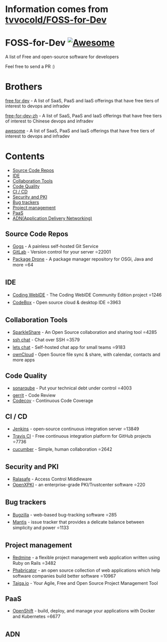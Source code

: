 # Information comes from [tvvocold/FOSS-for-Dev](https://github.com/tvvocold/FOSS-for-Dev)
# FOSS-for-Dev  [![Awesome](https://cdn.rawgit.com/sindresorhus/awesome/d7305f38d29fed78fa85652e3a63e154dd8e8829/media/badge.svg)](https://github.com/sindresorhus/awesome)
A list of Free and open-source software for developers

 
Feel free to send a PR :)
# Brothers
[free for dev](https://github.com/ripienaar/free-for-dev) - A list of SaaS, PaaS and IaaS offerings that have free tiers of interest to devops and infradev

[free-for-dev-zh](https://github.com/qinghuaiorg/free-for-dev-zh) - A list of SaaS, PaaS and IaaS offerings that have free tiers of interest to Chinese devops and infradev

[awesome](https://github.com/sindresorhus/awesome) - A list of SaaS, PaaS and IaaS offerings that have free tiers of interest to devops and infradev


# Contents
   * [Source Code Repos](#source-code-repos)
   * [IDE](#ide)
   * [Collaboration Tools](#collaboration-tools)
   * [Code Quality](#code-quality)
   * [CI / CD](#ci--cd)
   * [Security and PKI](#security-and-pki)
   * [Bug trackers](#bug-trackers)
   * [Project management](#project-management)
   * [PaaS](#paas)
   * [ADN(Application Delivery Networking)](#adn)


## Source Code Repos 

 * [Gogs](https://github.com/gogits/gogs)  - A painless self-hosted Git Service 
 * [GitLab](https://github.com/gitlabhq/gitlabhq) - Version control for your server :star:22001
 * [Package Drone](https://github.com/eclipse/packagedrone) - A package manager repository for OSGi, Java and more :star:64


## IDE 

 * [Coding WebIDE](https://github.com/Coding/WebIDE) - The Coding WebIDE Community Edition project :star:1246
 * [CodeBox](https://github.com/CodeboxIDE/codebox) - Open source cloud & desktop IDE :star:3963


## Collaboration Tools

 * [SparkleShare](https://github.com/hbons/SparkleShare) - An Open Source collaboration and sharing tool :star:4285
 * [ssh chat](https://github.com/shazow/ssh-chat) - Chat over SSH  :star:3579
 * [lets chat](https://github.com/sdelements/lets-chat) - Self-hosted chat app for small teams :star:9183
 * [ownCloud](https://owncloud.org) - Open Source file sync & share, with calendar, contacts and more apps

## Code Quality

 * [sonarqube](https://github.com/SonarSource/sonarqube) - Put your technical debt under control :star:4003
 * [gerrit](https://gerrit.googlesource.com/) - Code Review
 * [Codecov](https://codecov.io/) - Continuous Code Coverage


## CI / CD

 * [Jenkins](https://github.com/jenkinsci/jenkins) - open-source continuous integration server :star:13849
 * [Travis CI](https://github.com/travis-ci/travis-ci) - Free continuous integration platform for GitHub projects :star:7736
 * [cucumber](https://github.com/cucumber/cucumber) - Simple, human collaboration  :star:2642


## Security and PKI

 * [Ralasafe](http://sourceforge.net/projects/ralasafe/) - Access Control Middleware
 * [OpenXPKI](https://github.com/openxpki/openxpki) - an enterprise-grade PKI/Trustcenter software :star:220


## Bug trackers

* [Bugzilla](https://github.com/bugzilla/bugzilla) - web-based bug-tracking software :star:285
* [Mantis](https://github.com/mantisbt/mantisbt) - issue tracker that provides a delicate balance between simplicity and power :star:1133


## Project management
* [Redmine](https://github.com/redmine/redmine) - a flexible project management web application written using Ruby on Rails :star:3482
* [Phabricator](https://github.com/phacility/phabricator) - an open source collection of web applications which help software companies build better software :star:10967
* [Taiga.io](https://github.com/taigaio) - Your Agile, Free and Open Source Project Management Tool

## PaaS

 * [OpenShift](https://github.com/openshift/origin) - build, deploy, and manage your applications with Docker and Kubernetes :star:6677

## ADN 
  
 

